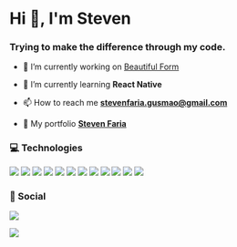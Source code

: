 <h1 align="left">Hi 👋, I'm Steven</h1>
<h3 align="left">Trying to make the difference through my code.</h3>

- 🔭 I’m currently working on [Beautiful Form](https://github.com/FariaSteven/form)

- 🌱 I’m currently learning **React Native**

- 📫 How to reach me **stevenfaria.gusmao@gmail.com**

- 📝 My portfolio  **[Steven Faria](https://reliable-pegasus-1ad5c2.netlify.app/)**

<h3>💻 Technologies</h3>
<p align="left"> 
  <img src="https://img.shields.io/badge/HTML5-E34F26?style=for-the-badge&logo=html5&logoColor=white"/>
  <img src="https://img.shields.io/badge/CSS3-1572B6?style=for-the-badge&logo=css3&logoColor=white"/>
  <img src="https://img.shields.io/badge/javascript%20-%23323330.svg?&style=for-the-badge&logo=javascript&logoColor=%23F7DF1E"/>
  <img src="https://img.shields.io/badge/typescript-%23007ACC.svg?&style=for-the-badge&logo=typescript&logoColor=white"/>
  <img src="https://img.shields.io/badge/react-%2335495e.svg?&style=for-the-badge&logo=react&logoColor=%2361DAFB"/>
  <img src="https://img.shields.io/badge/node%20-%2343853D.svg?&style=for-the-badge&logo=node.js&logoColor=white"/>
  <img src="https://img.shields.io/badge/git-%23F05033.svg?&style=for-the-badge&logo=git&logoColor=white"/>
  <img src="https://img.shields.io/badge/React_Native-20232A?style=for-the-badge&logo=react&logoColor=61DAFB"/>
  <img src="https://img.shields.io/badge/GraphQl-E10098?style=for-the-badge&logo=graphql&logoColor=white"/>
  <img src="https://img.shields.io/badge/Express.js-000000?style=for-the-badge&logo=express&logoColor=white"/>
  <img src="https://img.shields.io/badge/Cypress-17202C?style=for-the-badge&logo=cypress&logoColor=white"/>
  <img src="https://img.shields.io/badge/MongoDB-4EA94B?style=for-the-badge&logo=mongodb&logoColor=white"/>
</p>

<h3>💬 Social</h3>
<p align="left">
  <a href="https://www.linkedin.com/in/steven-faria-12691317a/" target="_blank"><img src="https://img.shields.io/badge/LinkedIn-0077B5?style=for-the-badge&logo=linkedin&logoColor=white"/></a>
</p>


<p align="left"><img src="[https://github-readme-stats-sigma-five.vercel.app/api/top-langs/?username=FariaSteven&theme=react&line_height=40&hide=css&layout=compact](https://github-readme-stats-sigma-five.vercel.app/api/top-langs/?username=FariaSteven&theme=react&line_height=40&hide=css&layout=compact)"/></p>
